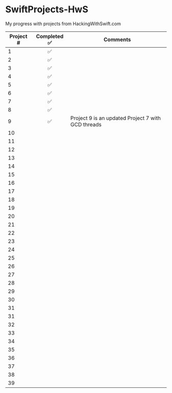 # SwiftProjects-HwS
My progress with  projects from HackingWithSwift.com






| Project #  | Completed  ✅ | Comments  |
|---|:-:|---|
| 1  | ✅ |   |
| 2  | ✅ |   |
| 3  | ✅ |   |
| 4  | ✅ |   |
| 5  | ✅ |   |
| 6  | ✅ |   |
| 7  | ✅ |   |
| 8  | ✅ |   |
| 9  | ✅ | Project 9 is an updated Project 7 with GCD threads |
| 10  |   |   |
| 11  |   |   |
| 12  |   |   |
| 13  |   |   |
| 14  |   |   |
| 15  |   |   |
| 16  |   |   |
| 17  |   |   |
| 18  |   |   |
| 19  |   |   |
| 20  |   |   |
| 21  |   |   |
| 22  |   |   |
| 23  |   |   |
| 24  |   |   |
| 25  |   |   |
| 26  |   |   |
| 27  |   |   |
| 28  |   |   |
| 29  |   |   |
| 30  |   |   |
| 31  |   |   |
| 31  |   |   |
| 32  |   |   |
| 33  |   |   |
| 34  |   |   |
| 35  |   |   |
| 36  |   |   |
| 37  |   |   |
| 38  |   |   |
| 39  |   |   |
